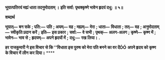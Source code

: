 **भूयात्पतिरयं मह्यं धाता तदनुमोदताम् ।** **इति सर्वा: पृथक्कृष्णे भावेन हृदयं दधु: ॥ ५॥** 

**शब्दार्थ** 

**भूयात्—** **बन सके** **; पति:—** **पति** **; अयम्—** **वह** **; मह्यम्—** **मेरा** **; धाता—** **विधाता** **; तत्—** **वह** **; अनुमोदताम्—** **स्वीकृति प्रदान करें** **;** **इति—** **इस प्रकार** **; सर्वा:—** **वे सभी** **; पृथक्—** **अलग-अलग** **; कृष्णे—** **कृष्ण में** **; भावेन—** **भाव से** **; हृदयम्—** **अपने हृदयों में** **;** **दधु:—** **रख लिया।** **.** 

**हर राजकुमारी ने इस विचार से कि ''विधाता इस पुरुष को मेरा पति बनने का वर देंÓÓ** **अपने हृदय को कृष्ण के विचार में लीन कर दिया।** **** 